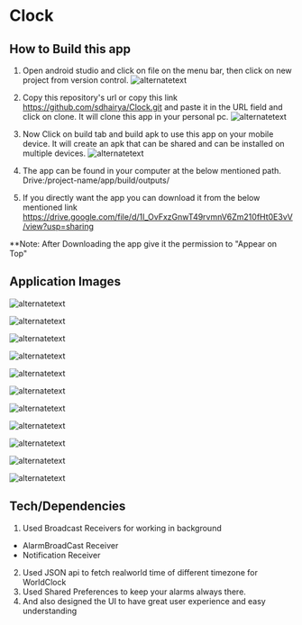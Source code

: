 
# Clock

## How to Build this app

1. Open android studio and click on file on the menu bar, then click on new project from version control.
 ![alternatetext](https://firebasestorage.googleapis.com/v0/b/canvas-cursor-310208.appspot.com/o/1.png?alt=media&token=782e33d9-b77d-495a-9bca-24bab5f93b2a)

2. Copy this repository's url or copy this link https://github.com/sdhairya/Clock.git and paste it in the URL field and click on clone. It will clone this app in your personal pc.
 ![alternatetext](https://firebasestorage.googleapis.com/v0/b/canvas-cursor-310208.appspot.com/o/2.png?alt=media&token=eb904886-42df-42d9-bb6c-7f3abb1825de)

 3. Now Click on build tab and build apk to use this app on your mobile device. It will create an apk that can be shared and can be installed on multiple devices.
 ![alternatetext](https://firebasestorage.googleapis.com/v0/b/canvas-cursor-310208.appspot.com/o/3.png?alt=media&token=cdf9e7b2-7a28-422d-b306-4f102b6e3c91)

 4. The app can be found in your computer at the below mentioned path.
Drive:/project-name/app/build/outputs/

5. If you directly want the app you can download it from the below mentioned link
https://drive.google.com/file/d/1I_OvFxzGnwT49rvmnV6Zm210fHt0E3vV/view?usp=sharing

**Note: After Downloading the app give it the permission to "Appear on Top"

## Application Images

 ![alternatetext](https://firebasestorage.googleapis.com/v0/b/canvas-cursor-310208.appspot.com/o/6.jpg?alt=media&token=52287cce-1895-450c-b2a6-d2f813b80ccd)
 
  ![alternatetext](https://firebasestorage.googleapis.com/v0/b/canvas-cursor-310208.appspot.com/o/7.jpg?alt=media&token=3c294ee6-0488-440d-b384-910fd7656ff2)
  
  ![alternatetext](https://firebasestorage.googleapis.com/v0/b/canvas-cursor-310208.appspot.com/o/8.png?alt=media&token=9ee2d943-b4cd-42f1-ab01-3aa475efd25a)
  
  ![alternatetext](https://firebasestorage.googleapis.com/v0/b/canvas-cursor-310208.appspot.com/o/9.jpg?alt=media&token=7ab8c876-c775-43e2-8f7d-1b8520396a12)
  
  ![alternatetext](https://firebasestorage.googleapis.com/v0/b/canvas-cursor-310208.appspot.com/o/10.jpg?alt=media&token=89750693-0c59-4a17-afb1-2d045e6b9966)
  
  ![alternatetext](https://firebasestorage.googleapis.com/v0/b/canvas-cursor-310208.appspot.com/o/11.jpg?alt=media&token=ac0b0560-3ab7-48b8-887a-0582743d5267)
  
  ![alternatetext](https://firebasestorage.googleapis.com/v0/b/canvas-cursor-310208.appspot.com/o/12.jpg?alt=media&token=4207a698-2b4c-494b-bf81-2161a7237c8e)
  
  ![alternatetext](https://firebasestorage.googleapis.com/v0/b/canvas-cursor-310208.appspot.com/o/13.jpg?alt=media&token=21d1dac9-63e2-4fa9-8c6a-d624eb2acd9d)
  
  ![alternatetext](https://firebasestorage.googleapis.com/v0/b/canvas-cursor-310208.appspot.com/o/14.jpg?alt=media&token=e525c175-7a18-4864-98e0-cbac01571676)
  
  ![alternatetext](https://firebasestorage.googleapis.com/v0/b/canvas-cursor-310208.appspot.com/o/15.jpg?alt=media&token=17804c72-3aa6-40f6-8c73-546fd48845d2)
  
  ![alternatetext](https://firebasestorage.googleapis.com/v0/b/canvas-cursor-310208.appspot.com/o/16.jpg?alt=media&token=3e8aea4b-cf64-46f5-aa4d-646c320aa643)
  

## Tech/Dependencies

1. Used Broadcast Receivers for working in background
 - AlarmBroadCast Receiver
 - Notification Receiver

2. Used JSON api to fetch realworld time of different timezone for WorldClock
3. Used Shared Preferences to keep your alarms always there.
4. And also designed the UI to have great user experience and easy understanding 
